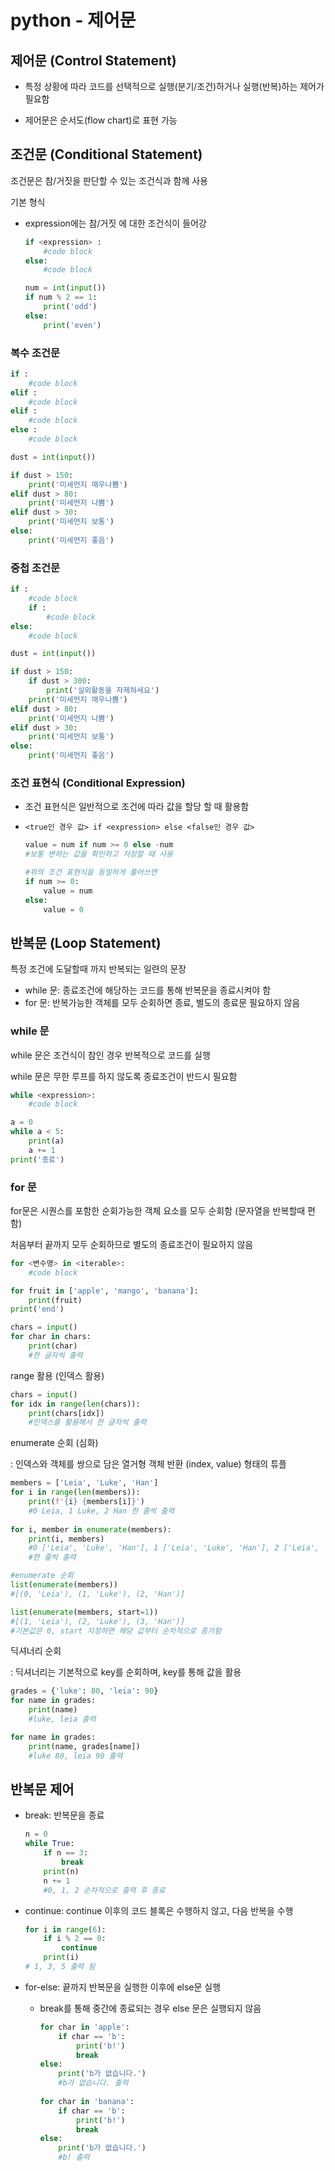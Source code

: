 # python - 제어문



## 제어문 (Control Statement)

- 특정 상황에 따라 코드를 선택적으로 실행(분기/조건)하거나 실행(반복)하는 제어가 필요함

- 제어문은 순서도(flow chart)로 표현 가능



## 조건문 (Conditional Statement)

조건문은 참/거짓을 판단할 수 있는 조건식과 함께 사용



기본 형식

- expression에는 참/거짓 에 대한 조건식이 들어강

  ```python
  if <expression> :
      #code block
  else:
      #code block
  ```

  ```python
  num = int(input())
  if num % 2 == 1:
      print('odd')
  else:
      print('even')
  ```



### 복수 조건문

```python
if :
    #code block
elif :
    #code block
elif :
    #code block
else :
    #code block
```

```python
dust = int(input())

if dust > 150:
    print('미세먼지 매우나쁨')
elif dust > 80:
    print('미세먼지 나쁨')
elif dust > 30:
    print('미세먼지 보통')
else:
    print('미세먼지 좋음')
```





### 중첩 조건문

```python
if :
    #code block
    if :
        #code block
else:
    #code block
```

```python
dust = int(input())

if dust > 150:
    if dust > 300:
        print('실외활동을 자제하세요')
    print('미세먼지 매우나쁨')
elif dust > 80:
    print('미세먼지 나쁨')
elif dust > 30:
    print('미세먼지 보통')
else:
    print('미세먼지 좋음')
```





### 조건 표현식 (Conditional Expression)

- 조건 표현식은 일반적으로 조건에 따라 값을 할당 할 때 활용함

- `<true인 경우 값> if <expression> else <false인 경우 값>`

  ```python
  value = num if num >= 0 else -num
  #보통 변하는 값을 확인하고 저장할 때 사용
  
  #위의 조건 표현식을 동일하게 풀어쓰면
  if num >= 0:
      value = num
  else:
      value = 0
  ```





## 반복문 (Loop Statement)

특정 조건에 도달할때 까지 반복되는 일련의 문장

- while 문: 종료조건에 해당하는 코드를 통해 반복문을 종료시켜야 함
- for 문: 반복가능한 객체를 모두 순회하면 종료, 별도의 종료문 필요하지 않음



### while 문

while 문은 조건식이 참인 경우 반복적으로 코드를 실행

while 문은 무한 루프를 하지 않도록 종료조건이 반드시 필요함

```python
while <expression>:
    #code block
```

```python
a = 0
while a < 5:
    print(a)
    a += 1
print('종료')
```



### for 문

for문은 시퀀스를 포함한 순회가능한 객체 요소를 모두 순회함 (문자열을 반복할때 편함)

처음부터 끝까지 모두 순회하므로 별도의 종료조건이 필요하지 않음

```python
for <변수명> in <iterable>:
    #code block
```

```python
for fruit in ['apple', 'mango', 'banana']:
    print(fruit)
print('end')
```

```python
chars = input()
for char in chars:
    print(char)
    #한 글자씩 출력
```



range 활용 (인덱스 활용)

```python
chars = input()
for idx in range(len(chars)):
    print(chars[idx])
    #인덱스를 활용해서 한 글자씩 출력
```



enumerate 순회 (심화)

: 인덱스와 객체를 쌍으로 담은 열거형 객체 반환 (index, value) 형태의 튜플

```python
members = ['Leia', 'Luke', 'Han']
for i in range(len(members)):
    print(f'{i} {members[i]}')
	#0 Leia, 1 Luke, 2 Han 한 줄씩 출력
    
for i, member in enumerate(members):
    print(i, members)
    #0 ['Leia', 'Luke', 'Han'], 1 ['Leia', 'Luke', 'Han'], 2 ['Leia', 'Luke', 'Han']
    #한 줄씩 출력

#enumerate 순회
list(enumerate(members))
#[(0, 'Leia'), (1, 'Luke'), (2, 'Han')]

list(enumerate(members, start=1))
#[(1, 'Leia'), (2, 'Luke'), (3, 'Han')]
#기본값은 0, start 지정하면 해당 값부터 순차적으로 증가함
```





딕셔너리 순회

: 딕셔너리는 기본적으로 key를 순회하며, key를 통해 값을 활용

```python
grades = {'luke': 80, 'leia': 90}
for name in grades:
    print(name)
    #luke, leia 출력

for name in grades:
    print(name, grades[name])
    #luke 80, leia 90 출력
```







## 반복문 제어

- break: 반복문을 종료

  ```python
  n = 0
  while True:
      if n == 3:
          break
      print(n)
      n += 1
      #0, 1, 2 순차적으로 출력 후 종료
  ```

  

- continue: continue 이후의 코드 블록은 수행하지 않고, 다음 반복을 수행

  ```python
  for i in range(6):
      if i % 2 == 0:
          continue
      print(i)
  # 1, 3, 5 출력 됨
  ```

  

- for-else: 끝까지 반복문을 실행한 이후에 else문 실행

  - break를 통해 중간에 종료되는 경우 else 문은 실행되지 않음

    ```python
    for char in 'apple':
        if char == 'b':
            print('b!')
            break
    else:
        print('b가 없습니다.')
        #b가 없습니다. 출력
        
    for char in 'banana':
        if char == 'b':
            print('b!')
            break
    else:
        print('b가 없습니다.')
        #b! 출력
    ```
    
    
